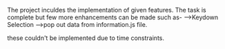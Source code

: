﻿The project inculdes the implementation of given features.
The task is complete but few more enhancements can be made such as-
-->Keydown Selection
-->pop out data from information.js file.

these couldn't be implemented due to time constraints.

